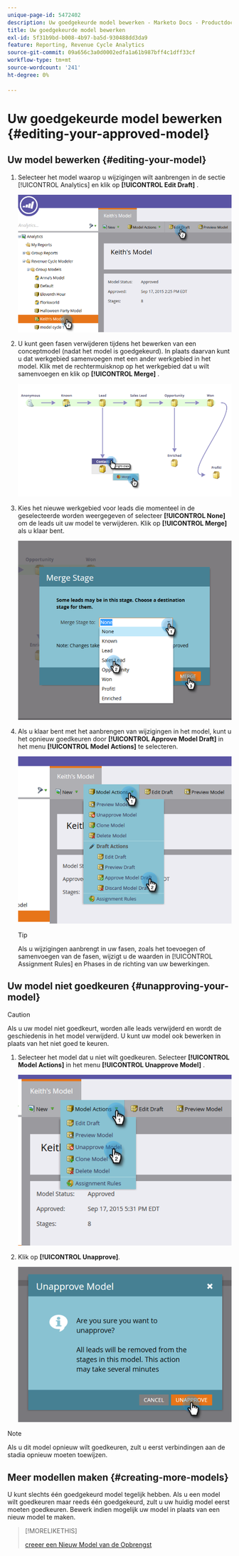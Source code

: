 ```yaml
---
unique-page-id: 5472402
description: Uw goedgekeurde model bewerken - Marketo Docs - Productdocumentatie
title: Uw goedgekeurde model bewerken
exl-id: 5f31b9bd-b008-4b97-ba5d-930488dd3da9
feature: Reporting, Revenue Cycle Analytics
source-git-commit: 09a656c3a0d0002edfa1a61b987bff4c1dff33cf
workflow-type: tm+mt
source-wordcount: '241'
ht-degree: 0%

---
```


# Uw goedgekeurde model bewerken {#editing-your-approved-model}

## Uw model bewerken {#editing-your-model}

1. Selecteer het model waarop u wijzigingen wilt aanbrengen in de sectie [!UICONTROL Analytics] en klik op **[!UICONTROL Edit Draft]** .

   ![](assets/one.png)

1. U kunt geen fasen verwijderen tijdens het bewerken van een conceptmodel (nadat het model is goedgekeurd). In plaats daarvan kunt u dat werkgebied samenvoegen met een ander werkgebied in het model. Klik met de rechtermuisknop op het werkgebied dat u wilt samenvoegen en klik op **[!UICONTROL Merge]** .

   ![](assets/two.png)

1. Kies het nieuwe werkgebied voor leads die momenteel in de geselecteerde worden weergegeven of selecteer **[!UICONTROL None]** om de leads uit uw model te verwijderen. Klik op **[!UICONTROL Merge]** als u klaar bent.

   ![](assets/three.png)

1. Als u klaar bent met het aanbrengen van wijzigingen in het model, kunt u het opnieuw goedkeuren door **[!UICONTROL Approve Model Draft]** in het menu **[!UICONTROL Model Actions]** te selecteren.

   ![](assets/four.png)

   >[!TIP]
   >
   >Als u wijzigingen aanbrengt in uw fasen, zoals het toevoegen of samenvoegen van de fasen, wijzigt u de waarden in [!UICONTROL Assignment Rules] en Phases in de richting van uw bewerkingen.

## Uw model niet goedkeuren {#unapproving-your-model}

>[!CAUTION]
>
>Als u uw model niet goedkeurt, worden alle leads verwijderd en wordt de geschiedenis in het model verwijderd. U kunt uw model ook bewerken in plaats van het niet goed te keuren.

1. Selecteer het model dat u niet wilt goedkeuren. Selecteer **[!UICONTROL Model Actions]** in het menu **[!UICONTROL Unapprove Model]** .

   ![](assets/five.png)

1. Klik op **[!UICONTROL Unapprove]**.

   ![](assets/six.png)

>[!NOTE]
>
>Als u dit model opnieuw wilt goedkeuren, zult u eerst verbindingen aan de stadia opnieuw moeten toewijzen.

## Meer modellen maken {#creating-more-models}

U kunt slechts één goedgekeurd model tegelijk hebben. Als u een model wilt goedkeuren maar reeds één goedgekeurd, zult u uw huidig model eerst moeten goedkeuren. Bewerk indien mogelijk uw model in plaats van een nieuw model te maken.

>[!MORELIKETHIS]
>
>[ creeer een Nieuw Model van de Opbrengst ](/help/marketo/product-docs/reporting/revenue-cycle-analytics/revenue-cycle-models/create-a-new-revenue-model.md)

